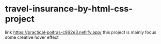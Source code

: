 # travel-insurance-by-html-css-project
link https://practical-poitras-c962e3.netlify.app/
this project is mainly focus some creative hover effect